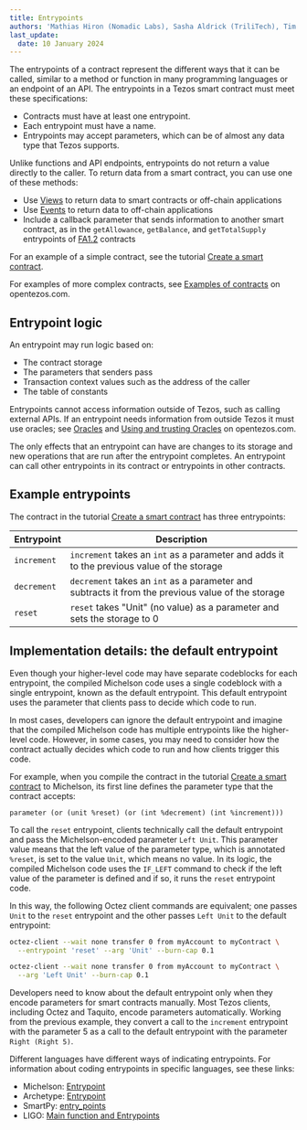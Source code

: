 ```yaml
---
title: Entrypoints
authors: 'Mathias Hiron (Nomadic Labs), Sasha Aldrick (TriliTech), Tim McMackin (TriliTech)'
last_update:
  date: 10 January 2024
---
```


The entrypoints of a contract represent the different ways that it can be called, similar to a method or function in many programming languages or an endpoint of an API.
The entrypoints in a Tezos smart contract must meet these specifications:

- Contracts must have at least one entrypoint.
- Each entrypoint must have a name.
- Entrypoints may accept parameters, which can be of almost any data type that Tezos supports.

Unlike functions and API endpoints, entrypoints do not return a value directly to the caller.
To return data from a smart contract, you can use one of these methods:

- Use [Views](./views) to return data to smart contracts or off-chain applications
- Use [Events](./events) to return data to off-chain applications
- Include a callback parameter that sends information to another smart contract, as in the `getAllowance`, `getBalance`, and `getTotalSupply` entrypoints of [FA1.2](../architecture/tokens/FA1.2) contracts

For an example of a simple contract, see the tutorial [Create a smart contract](../tutorials/smart-contract).

For examples of more complex contracts, see [Examples of contracts](https://opentezos.com/smart-contracts/simplified-contracts/) on opentezos.com.

## Entrypoint logic

An entrypoint may run logic based on:

- The contract storage
- The parameters that senders pass
- Transaction context values such as the address of the caller
- The table of constants
<!-- TODO link to Tezos library for address of caller/globals and table of contents -->

Entrypoints cannot access information outside of Tezos, such as calling external APIs.
If an entrypoint needs information from outside Tezos it must use oracles; see [Oracles](./oracles) and [Using and trusting Oracles](https://opentezos.com/smart-contracts/oracles/) on opentezos.com.

The only effects that an entrypoint can have are changes to its storage and new operations that are run after the entrypoint completes.
An entrypoint can call other entrypoints in its contract or entrypoints in other contracts.

## Example entrypoints

The contract in the tutorial [Create a smart contract](../tutorials/smart-contract) has three entrypoints:

| Entrypoint | Description |
| --- | --- |
| `increment` | `increment` takes an `int` as a parameter and adds it to the previous value of the storage |
| `decrement` | `decrement` takes an `int` as a parameter and subtracts it from the previous value of the storage |
| `reset` | `reset` takes "Unit" (no value) as a parameter and sets the storage to 0 |

## Implementation details: the default entrypoint

Even though your higher-level code may have separate codeblocks for each entrypoint, the compiled Michelson code uses a single codeblock with a single entrypoint, known as the default entrypoint.
This default entrypoint uses the parameter that clients pass to decide which code to run.

In most cases, developers can ignore the default entrypoint and imagine that the compiled Michelson code has multiple entrypoints like the higher-level code.
However, in some cases, you may need to consider how the contract actually decides which code to run and how clients trigger this code.

For example, when you compile the contract in the tutorial [Create a smart contract](../tutorials/smart-contract) to Michelson, its first line defines the parameter type that the contract accepts:

```
parameter (or (unit %reset) (or (int %decrement) (int %increment)))
```

To call the `reset` entrypoint, clients technically call the default entrypoint and pass the Michelson-encoded parameter `Left Unit`.
This parameter value means that the left value of the parameter type, which is annotated `%reset`, is set to the value `Unit`, which means no value.
In its logic, the compiled Michelson code uses the `IF_LEFT` command to check if the left value of the parameter is defined and if so, it runs the `reset` entrypoint code.

In this way, the following Octez client commands are equivalent; one passes `Unit` to the `reset` entrypoint and the other passes `Left Unit` to the default entrypoint:

```bash
octez-client --wait none transfer 0 from myAccount to myContract \
  --entrypoint 'reset' --arg 'Unit' --burn-cap 0.1
```

```bash
octez-client --wait none transfer 0 from myAccount to myContract \
  --arg 'Left Unit' --burn-cap 0.1
```

Developers need to know about the default entrypoint only when they encode parameters for smart contracts manually.
Most Tezos clients, including Octez and Taquito, encode parameters automatically.
Working from the previous example, they convert a call to the `increment` entrypoint with the parameter 5 as a call to the default entrypoint with the parameter `Right (Right 5)`.

Different languages have different ways of indicating entrypoints.
For information about coding entrypoints in specific languages, see these links:

- Michelson: [Entrypoint](https://tezos.gitlab.io/active/michelson.html#entrypoints)
- Archetype: [Entrypoint](https://archetype-lang.org/docs/reference/declarations/entrypoint)
- SmartPy: [entry_points](https://smartpy.io/docs/introduction/entry_points/)
- LIGO: [Main function and Entrypoints](https://ligolang.org/docs/advanced/entrypoints-contracts)
